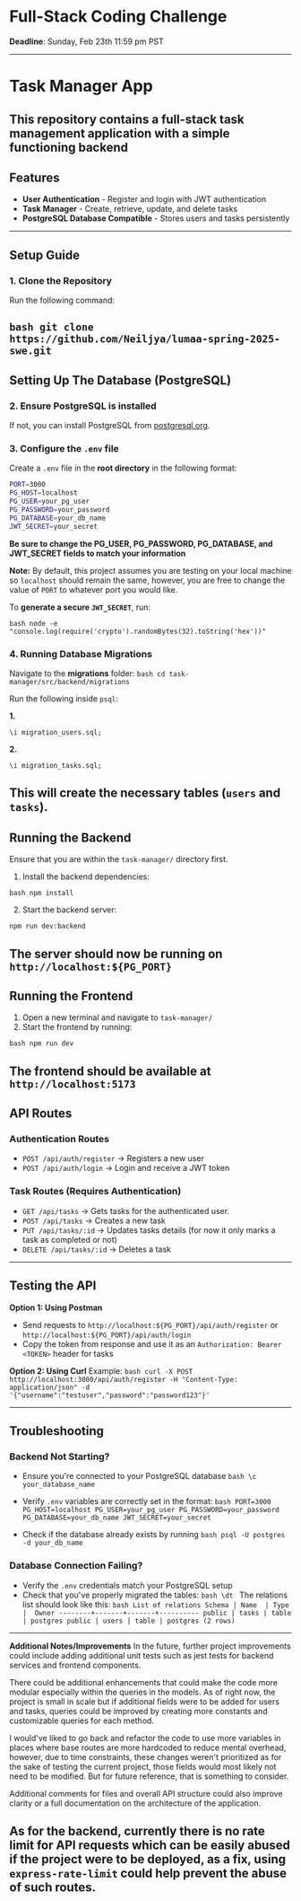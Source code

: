 # Full-Stack Coding Challenge

**Deadline**: Sunday, Feb 23th 11:59 pm PST

---

# Task Manager App

This repository contains a full-stack task management application with a simple functioning backend
---

## Features
- **User Authentication** - Register and login with JWT authentication
- **Task Manager** - Create, retrieve, update, and delete tasks
- **PostgreSQL Database Compatible** - Stores users and tasks persistently

---
## Setup Guide

### 1. Clone the Repository
Run the following command:

``bash
git clone https://github.com/Neiljya/lumaa-spring-2025-swe.git
``
---
## Setting Up The Database (PostgreSQL)

### 2. Ensure PostgreSQL is installed
If not, you can install PostgreSQL from [postgresql.org](https://www.postgresql.org/download/).

### 3. Configure the `.env` file
Create a `.env` file in the **root directory** in the following format:

```bash
PORT=3000
PG_HOST=localhost
PG_USER=your_pg_user
PG_PASSWORD=your_password
PG_DATABASE=your_db_name
JWT_SECRET=your_secret
```
**Be sure to change the PG_USER, PG_PASSWORD, PG_DATABASE, and JWT_SECRET fields to match your information**

**Note:** By default, this project assumes you are testing on your local machine so `localhost` should remain the same, however, you are free to change the value of `PORT` to whatever port you would like.

To **generate a secure `JWT_SECRET`**, run:

``bash
node -e "console.log(require('crypto').randomBytes(32).toString('hex'))"
``
### 4. Running Database Migrations
Navigate to the **migrations** folder: 
``bash
cd task-manager/src/backend/migrations
``

Run the following inside `psql`:

**1.** 

``
\i migration_users.sql;
``

**2.**

``
\i migration_tasks.sql;
``

This will create the necessary tables (`users` and `tasks`).
---
## Running the Backend

Ensure that you are within the `task-manager/` directory first.

1. Install the backend dependencies:

``bash
npm install
``

2. Start the backend server:

``
npm run dev:backend
``

The server should now be running on `http://localhost:${PG_PORT}`
---

## Running the Frontend
1. Open a new terminal and navigate to `task-manager/`
2. Start the frontend by running:

``bash
npm run dev
``

The frontend should be available at `http://localhost:5173`
---
## API Routes
### **Authentication Routes**
- `POST /api/auth/register` -> Registers a new user
- `POST /api/auth/login` -> Login and receive a JWT token

### **Task Routes** (Requires Authentication)
- `GET /api/tasks` -> Gets tasks for the authenticated user.
- `POST /api/tasks` -> Creates a new task
- `PUT /api/tasks/:id` -> Updates tasks details (for now it only marks a task as completed or not)
- `DELETE /api/tasks/:id` -> Deletes a task

---
## Testing the API
**Option 1: Using Postman**
- Send requests to `http://localhost:${PG_PORT}/api/auth/register` or `http://localhost:${PG_PORT}/api/auth/login`
- Copy the token from response and use it as an `Authorization: Bearer <TOKEN>` header for tasks

**Option 2: Using Curl**
Example:
``bash
curl -X POST http://localhost:3000/api/auth/register -H "Content-Type:
application/json" -d '{"username":"testuser","password":"password123"}'
``

---
## Troubleshooting
### Backend Not Starting?
- Ensure you're connected to your PostgreSQL database
``bash
\c your_database_name
``

- Verify `.env` variables are correctly set in the format:
``bash
PORT=3000
PG_HOST=localhost
PG_USER=your_pg_user
PG_PASSWORD=your_password
PG_DATABASE=your_db_name
JWT_SECRET=your_secret
``

- Check if the database already exists by running
``bash
psql -U postgres -d your_db_name
``

### Database Connection Failing?
- Verify the `.env` credentials match your PostgreSQL setup
- Check that you've properly migrated the tables:
``bash
\dt
``
The relations list should look like this:
``bash
         List of relations
 Schema | Name  | Type  |  Owner
--------+-------+-------+----------
 public | tasks | table | postgres
 public | users | table | postgres
(2 rows)
``
---
**Additional Notes/Improvements**
In the future, further project improvements could include adding 
additional unit tests such as jest tests for backend services and frontend components.

There could be additional enhancements that could make the code more modular especially within
the queries in the models. As of right now, the project is small in scale but if additional fields
were to be added for users and tasks, queries could be improved by creating more constants and 
customizable queries for each method.

I would've liked to go back and refactor the code to use more variables in places
where base routes are more hardcoded to reduce mental overhead, however, due to time constraints,
these changes weren't prioritized as for the sake of testing the current project, those fields would
most likely not need to be modified. But for future reference, that is something to consider.

Additional comments for files and overall API structure could also improve clarity or a full documentation on the architecture of the application.

As for the backend, currently there is no rate limit for API requests which can be easily abused
if the project were to be deployed, as a fix, using `express-rate-limit` could help prevent
the abuse of such routes.
---
